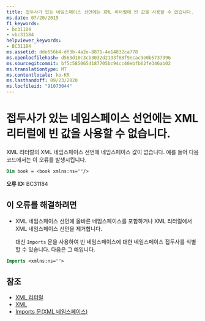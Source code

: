 ```yaml
---
title: 접두사가 있는 네임스페이스 선언에는 XML 리터럴에 빈 값을 사용할 수 없습니다.
ms.date: 07/20/2015
f1_keywords:
- bc31184
- vbc31184
helpviewer_keywords:
- BC31184
ms.assetid: dde656b4-df3b-4a2e-8871-4e14832ca778
ms.openlocfilehash: d563d10c3cb3032d2133f88f9ecac9e0b5737996
ms.sourcegitcommit: bf5c5850654187705bc94cc40ebfb62fe346ab02
ms.translationtype: MT
ms.contentlocale: ko-KR
ms.lasthandoff: 09/23/2020
ms.locfileid: "91073044"
---
```

# <a name="namespace-declaration-with-prefix-cannot-have-an-empty-value-in-xml-literals"></a>접두사가 있는 네임스페이스 선언에는 XML 리터럴에 빈 값을 사용할 수 없습니다.

XML 리터럴의 XML 네임스페이스 선언에 네임스페이스 값이 없습니다. 예를 들어 다음 코드에서는 이 오류를 발생시킵니다.  
  
```vb  
Dim book = <book xmlns:ns=""/>  
```  
  
 **오류 ID:** BC31184  
  
## <a name="to-correct-this-error"></a>이 오류를 해결하려면  
  
- XML 네임스페이스 선언에 올바른 네임스페이스를 포함하거나 XML 리터럴에서 XML 네임스페이스 선언을 제거합니다.  
  
     대신 `Imports` 문을 사용하여 빈 네임스페이스에 대한 네임스페이스 접두사를 식별할 수 있습니다. 다음은 그 예입니다.  
  
```vb  
Imports <xmlns:ns="">  
```  
  
## <a name="see-also"></a>참조

- [XML 리터럴](../language-reference/xml-literals/index.md)
- [XML](../programming-guide/language-features/xml/index.md)
- [Imports 문(XML 네임스페이스)](../language-reference/statements/imports-statement-xml-namespace.md)
